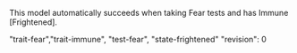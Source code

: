 This model automatically succeeds when taking Fear tests and has Immune [Frightened].

"trait-fear","trait-immune", "test-fear", "state-frightened"
"revision": 0